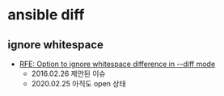 # ansible diff

## ignore whitespace
* [RFE: Option to ignore whitespace difference in --diff mode](https://github.com/ansible/ansible/issues/14674)
  * 2016.02.26 제안된 이슈
  * 2020.02.25 아직도 open 상태
